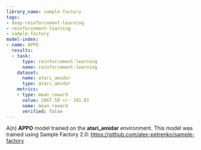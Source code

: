 ```yaml
---
library_name: sample-factory
tags:
- deep-reinforcement-learning
- reinforcement-learning
- sample-factory
model-index:
- name: APPO
  results:
  - task:
      type: reinforcement-learning
      name: reinforcement-learning
    dataset:
      name: atari_amidar
      type: atari_amidar
    metrics:
    - type: mean_reward
      value: 2067.50 +/- 341.01
      name: mean_reward
      verified: false
---
```


A(n) **APPO** model trained on the **atari_amidar** environment.
This model was trained using Sample Factory 2.0: https://github.com/alex-petrenko/sample-factory
    